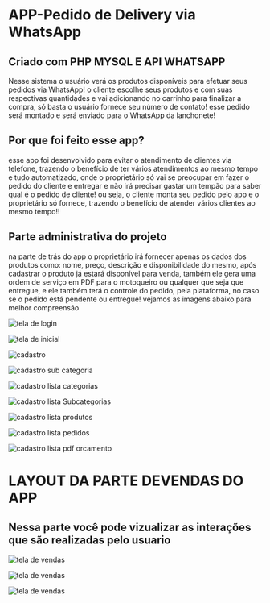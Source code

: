 # APP-Pedido de Delivery via WhatsApp
## Criado com PHP MYSQL E API WHATSAPP
Nesse sistema o usuário verá os produtos disponíveis para efetuar seus pedidos via WhatsApp!
o cliente escolhe seus produtos e com suas respectivas quantidades e vai adicionando no carrinho
para finalizar a compra, só basta o usuário fornece seu número de contato!
esse pedido será montado e será enviado para o WhatsApp da lanchonete!

## Por que foi feito esse app?
esse app foi desenvolvido para evitar o atendimento de clientes via telefone, trazendo o benefício de ter vários atendimentos ao mesmo tempo e tudo automatizado, onde o proprietário só vai se preocupar em fazer o pedido do cliente e entregar e não irá precisar gastar um tempão para saber qual é o pedido de cliente!
ou seja, o cliente monta seu pedido pelo app e o proprietário só fornece, trazendo o benefício de atender vários clientes ao mesmo tempo!!

## Parte administrativa do projeto
na parte de trás do app o proprietário irá fornecer apenas os dados dos produtos como: nome, preço, descrição e disponibilidade do mesmo, após cadastrar o produto já estará disponível para venda, também ele gera uma ordem de serviço em PDF para o motoqueiro ou qualquer que seja que entregue, e ele também terá o controle do pedido, pela plataforma, no caso se o pedido está pendente ou entregue! vejamos as imagens abaixo para melhor compreensão

![tela de login](https://github.com/alissonluannneto/APP-pedidoDeliveryViaWhatsapp/blob/master/tela%20de%20login.jpg)

![tela de inicial](https://github.com/alissonluannneto/APP-pedidoDeliveryViaWhatsapp/blob/master/tela%20inicial.jpg)

![cadastro](https://github.com/alissonluannneto/APP-pedidoDeliveryViaWhatsapp/blob/master/cadastroCategoria.jpg)

![cadastro sub categoria](https://github.com/alissonluannneto/APP-pedidoDeliveryViaWhatsapp/blob/master/cadastroSubCategoria.jpg)

![cadastro lista categorias](https://github.com/alissonluannneto/APP-pedidoDeliveryViaWhatsapp/blob/master/listaCategorias.jpg)

![cadastro lista Subcategorias](https://github.com/alissonluannneto/APP-pedidoDeliveryViaWhatsapp/blob/master/listaSubCategorias.jpg)

![cadastro lista produtos](https://github.com/alissonluannneto/APP-pedidoDeliveryViaWhatsapp/blob/master/listaProdutos.jpg)

![cadastro lista pedidos](https://github.com/alissonluannneto/APP-pedidoDeliveryViaWhatsapp/blob/master/listaPedidos.jpg)

![cadastro lista pdf orcamento](https://github.com/alissonluannneto/APP-pedidoDeliveryViaWhatsapp/blob/master/pdfPedido.jpg)

# LAYOUT DA PARTE DEVENDAS DO APP
## Nessa parte você pode vizualizar as interações que são realizadas pelo usuario
![tela de vendas](https://github.com/alissonluannneto/APP-pedidoDeliveryViaWhatsapp/blob/master/1%20imgdoSistema.jpg)

![tela de vendas](https://github.com/alissonluannneto/APP-pedidoDeliveryViaWhatsapp/blob/master/2%20imgdoSistema.jpg)

![tela de vendas](https://github.com/alissonluannneto/APP-pedidoDeliveryViaWhatsapp/blob/master/3%20imgdoSistema.jpg)


